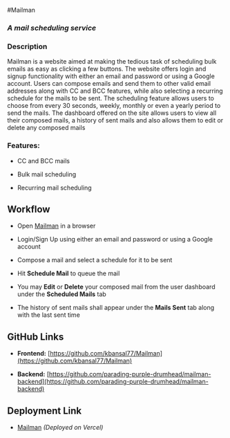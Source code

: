 #Mailman
###  _A mail scheduling service_
### Description
Mailman is a website aimed at making the tedious task of scheduling bulk emails as easy as clicking a few buttons. The website offers login and signup functionality with either an email and password or using a Google account. Users can compose emails and send them to other valid email addresses along with CC and BCC features, while also selecting a recurring schedule for the mails to be sent. The scheduling feature allows users to choose from every 30 seconds, weekly, monthly or even a yearly period to send the mails. The dashboard offered on the site allows users to view all their composed mails, a history of sent mails and also allows them to edit or delete any composed mails
### Features:
- CC and BCC mails

- Bulk mail scheduling
- Recurring mail scheduling
## Workflow
- Open [Mailman](https://mailman-azure.vercel.app/) in a browser

- Login/Sign Up using either an email and password or using a Google account
- Compose a mail and select a schedule for it to be sent
- Hit **Schedule Mail** to queue the mail
- You may **Edit** or **Delete** your composed mail from the user dashboard under the **Scheduled Mails** tab
- The history of sent mails shall appear under the **Mails Sent** tab along with the last sent time
## GitHub Links
- **Frontend:** [https://github.com/kbansal77/Mailman](https://github.com/kbansal77/Mailman)

- **Backend:** [https://github.com/parading-purple-drumhead/mailman-backend](https://github.com/parading-purple-drumhead/mailman-backend)
## Deployment Link
- [Mailman](https://mailman-azure.vercel.app/) _(Deployed on Vercel)_
